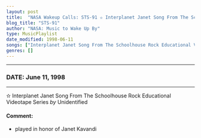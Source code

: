 ```yaml
---
layout: post
title:  "NASA Wakeup Calls: STS-91 ✫ Interplanet Janet Song From The Schoolhouse Rock Educational Videotape Series by Unidentified ✷ June 11, 1998"
blog_title: "STS-91"
author: "NASA: Music to Wake Up By"
type: MusicPlaylist
date_modified: 1998-06-11
songs: ["Interplanet Janet Song From The Schoolhouse Rock Educational Videotape Series by Unidentified"]
genres: []
---
```


----
### DATE: June 11, 1998
----
✫ Interplanet Janet Song From The Schoolhouse Rock Educational Videotape Series *by* Unidentified  

#### Comment:
* played in honor of Janet Kavandi



<br/>
<center>
	<a target="_blank"
	   href="https://twitter.com/intent/tweet?hashtags=Space,NASA,Playlist,NASAWakeupCalls,SpaceProgram&text=🚀 {{ page.author}}, {{ page.title }}. {{ site.url }}{{ page.url }}&via=nasawakeupcalls"><i class="fab fa-twitter" title="Tweet this page" alt="Tweet this page" style="font-size: 1.3em;"></i></a>
	&nbsp; 	<i class="fas fa-user-astronaut" style="font-size: 1.5em;"></i> &nbsp;
    <a id="custom_amazon_link"
       type="amzn" search="#"
       category="popular music">
    <i class="fab fa-amazon" style="font-size: 1.3em;"></i></a>
</center>

<!-- Randomly resolve an individual entry from a song array -->
<script src="/assets/javascript/seedrandom.min.js"></script>
<script>
  var wake_me_up = ["Interplanet Janet Song From The Schoolhouse Rock Educational Videotape Series by Unidentified"];
  var prng = new Math.seedrandom();
  function randomSong() {
    song = wake_me_up[Math.floor(Math.random() * wake_me_up.length)];
    var amazon_link = document.getElementById("custom_amazon_link");
    amazon_link.setAttribute("search", song);
  }
  window.onload = randomSong();
</script>

